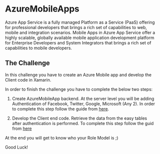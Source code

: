 # AzureMobileApps

Azure App Service is a fully managed Platform as a Service (PaaS) offering for professional developers that brings a rich set of capabilities to web, mobile and integration scenarios. Mobile Apps in Azure App Service offer a highly scalable, globally available mobile application development platform for Enterprise Developers and System Integrators that brings a rich set of capabilities to mobile developers.

## The Challenge
In this challenge you have to create an Azure Mobile app and develop the Client code in Xamarin. 

In order to finish the challenge you have to complete the below two steps:

1. Create AzureMobileApp backend. At the server level you will be adding Authentication of Facebook, Twitter, Google, Microsoft (Any 2).
In order to complete this step follow the guide from [here](https://github.com/nishanil/Mini-Hacks/blob/master/AzureMobileApps/Server.md).

2. Develop the Client end code. Retrieve the data from the easy tables after authentication is performed.
To complete this step follow the guid from [here](https://github.com/nishanil/Mini-Hacks/blob/master/AzureMobileApps/Client.md) 

At the end you will get to know who your Role Model is ;)

Good Luck! 

